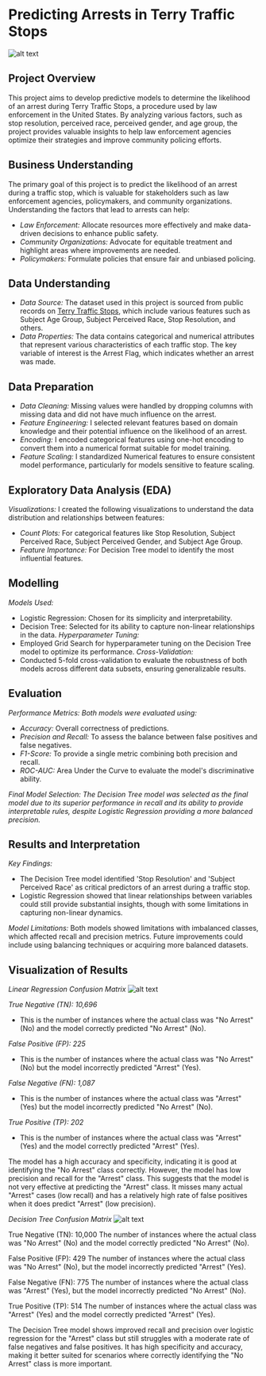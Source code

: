 # Predicting Arrests in Terry Traffic Stops
![alt text](Images/ohio%20police%20stop.jpg)

## Project Overview
This project aims to develop predictive models to determine the likelihood of an arrest during Terry Traffic Stops, a procedure used by law enforcement in the United States. By analyzing various factors, such as stop resolution, perceived race, perceived gender, and age group, the project provides valuable insights to help law enforcement agencies optimize their strategies and improve community policing efforts.

## Business Understanding
The primary goal of this project is to predict the likelihood of an arrest during a traffic stop, which is valuable for stakeholders such as law enforcement agencies, policymakers, and community organizations. Understanding the factors that lead to arrests can help:
* *Law Enforcement:* Allocate resources more effectively and make data-driven decisions to enhance public safety.
* *Community Organizations:* Advocate for equitable treatment and highlight areas where improvements are needed.
* *Policymakers:* Formulate policies that ensure fair and unbiased policing.

## Data Understanding
* *Data Source:* The dataset used in this project is sourced from public records on [Terry Traffic Stops](https://data.seattle.gov/Public-Safety/Terry-Stops/28ny-9ts8/about_data), which include various features such as Subject Age Group, Subject Perceived Race, Stop Resolution, and others.
* *Data Properties:* The data contains categorical and numerical attributes that represent various characteristics of each traffic stop. The key variable of interest is the Arrest Flag, which indicates whether an arrest was made.

## Data Preparation
* *Data Cleaning:* Missing values were handled by dropping columns with missing data and did not have much influence on the arrest.
* *Feature Engineering:* I selected relevant features based on domain knowledge and their potential influence on the likelihood of an arrest.
* *Encoding:* I encoded categorical features using one-hot encoding to convert them into a numerical format suitable for model training.
* *Feature Scaling:* I standardized Numerical features to ensure consistent model performance, particularly for models sensitive to feature scaling.

## Exploratory Data Analysis (EDA)
*Visualizations:* I created the following visualizations to understand the data distribution and relationships between features:
* *Count Plots:* For categorical features like Stop Resolution, Subject Perceived Race, Subject Perceived Gender, and Subject Age Group.
* *Feature Importance:* For Decision Tree model to identify the most influential features.

## Modelling
*Models Used:* 
* Logistic Regression: Chosen for its simplicity and interpretability.
* Decision Tree: Selected for its ability to capture non-linear relationships in the data.
*Hyperparameter Tuning:*
* Employed Grid Search for hyperparameter tuning on the Decision Tree model to optimize its performance.
*Cross-Validation:*
* Conducted 5-fold cross-validation to evaluate the robustness of both models across different data subsets, ensuring generalizable results.
## Evaluation

*Performance Metrics: Both models were evaluated using:*

* *Accuracy:* Overall correctness of predictions.
* *Precision and Recall:* To assess the balance between false positives and false negatives.
* *F1-Score:* To provide a single metric combining both precision and recall.
* *ROC-AUC:* Area Under the Curve to evaluate the model's discriminative ability.

*Final Model Selection: The Decision Tree model was selected as the final model due to its superior performance in recall and its ability to provide interpretable rules, despite Logistic Regression providing a more balanced precision.*

## Results and Interpretation

*Key Findings:*
* The Decision Tree model identified 'Stop Resolution' and 'Subject Perceived Race' as critical predictors of an arrest during a traffic stop.
* Logistic Regression showed that linear relationships between variables could still provide substantial insights, though with some limitations in capturing non-linear dynamics.

*Model Limitations:* Both models showed limitations with imbalanced classes, which affected recall and precision metrics. Future improvements could include using balancing techniques or acquiring more balanced datasets.

## Visualization of Results
*Linear Regression Confusion Matrix*
![alt text](Images/LR%20COR.png)

*True Negative (TN): 10,696*
* This is the number of instances where the actual class was "No Arrest" (No) and the model correctly predicted "No Arrest" (No).

*False Positive (FP): 225*
* This is the number of instances where the actual class was "No Arrest" (No) but the model incorrectly predicted "Arrest" (Yes).

*False Negative (FN): 1,087*
* This is the number of instances where the actual class was "Arrest" (Yes) but the model incorrectly predicted "No Arrest" (No).

*True Positive (TP): 202*
* This is the number of instances where the actual class was "Arrest" (Yes) and the model correctly predicted "Arrest" (Yes).

The model has a high accuracy and specificity, indicating it is good at identifying the "No Arrest" class correctly. However, the model has low precision and recall for the "Arrest" class. This suggests that the model is not very effective at predicting the "Arrest" class. It misses many actual "Arrest" cases (low recall) and has a relatively high rate of false positives when it does predict "Arrest" (low precision).


*Decision Tree Confusion Matrix*
![alt text](Images/dt%20con.png)

True Negative (TN): 10,000
The number of instances where the actual class was "No Arrest" (No) and the model correctly predicted "No Arrest" (No).

False Positive (FP): 429
The number of instances where the actual class was "No Arrest" (No), but the model incorrectly predicted "Arrest" (Yes).

False Negative (FN): 775
The number of instances where the actual class was "Arrest" (Yes), but the model incorrectly predicted "No Arrest" (No).

True Positive (TP): 514
The number of instances where the actual class was "Arrest" (Yes) and the model correctly predicted "Arrest" (Yes).

The Decision Tree model shows improved recall and precision over logistic regression for the "Arrest" class but still struggles with a moderate rate of false negatives and false positives. It has high specificity and accuracy, making it better suited for scenarios where correctly identifying the "No Arrest" class is more important.